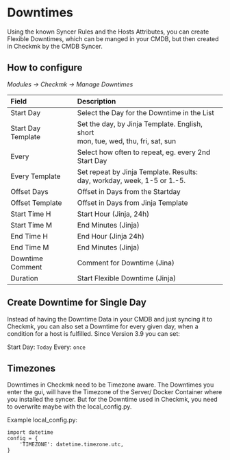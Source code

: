 # Downtimes
Using the known Syncer Rules and the Hosts Attributes, you can create Flexible Downtimes, which can be manged in your CMDB, but then created in Checkmk by the CMDB Syncer.

## How to configure
_Modules → Checkmk → Manage Downtimes_


| Field | Description |
| :--------|:------------|
| Start Day| Select the Day for the Downtime in the List |
| Start Day Template| Set the day, by Jinja Template. English, short <br> mon, tue, wed, thu, fri, sat, sun |
| Every| Select how often to repeat, eg. every 2nd Start Day |
| Every Template | Set repeat by Jinja Template. Results: <br> day, workday, week, 1-5 or 1.-5.  |
| Offset Days | Offset in Days from the Startday |
| Offset Template | Offset in Days from Jinja Template |
| Start Time H| Start Hour (Jinja, 24h)  |
| Start Time M| End Minutes (Jinja) |
| End Time H| End Hour (Jinja 24h) |
| End Time M| End Minutes (Jinja) |
| Downtime Comment| Comment for Downtime (Jina) |
| Duration | Start Flexible Downtime (Jinja) |


## Create Downtime for Single Day
Instead of having the Downtime Data in your CMDB and just syncing it to Checkmk, you can also set a Downtime for every given day, when a condition for a host is fulfilled.
Since Version 3.9 you can set:

Start Day: `Today`
Every: `once`



## Timezones
Downtimes in Checkmk need to be Timezone aware.
The Downtimes you enter the gui, will have the Timezone of the Server/ Docker Container where you installed the syncer.
But for the Downtime used in Checkmk, you need to overwrite maybe with the local_config.py.

Example local_config.py:
```
import datetime
config = {
    'TIMEZONE': datetime.timezone.utc,
}
```